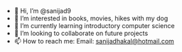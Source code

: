 - 👋 Hi, I’m @sanijad9
- 👀 I’m interested in books, movies, hikes with my dog
- 🌱 I’m currently learning introductory computer science
- 💞️ I’m looking to collaborate on future projects
- 📫 How to reach me: 
          Email: sanijadhakal@hotmail.com
